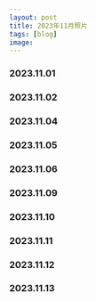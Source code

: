 ```yaml
---
layout: post
title: 2023年11月照片
tags: [blog]
image:
---
```


### 2023.11.01

<ul id="image-2023-11-01" class="image-gallery"></ul>

### 2023.11.02

<ul id="image-2023-11-02" class="image-gallery"></ul>

### 2023.11.04

<ul id="image-2023-11-04" class="image-gallery"></ul>

### 2023.11.05

<ul id="image-2023-11-05" class="image-gallery"></ul>

### 2023.11.06

<ul id="image-2023-11-06" class="image-gallery"></ul>

### 2023.11.09

<ul id="image-2023-11-09" class="image-gallery"></ul>

### 2023.11.10

<ul id="image-2023-11-10" class="image-gallery"></ul>

### 2023.11.11

<ul id="image-2023-11-11" class="image-gallery"></ul>

### 2023.11.12

<ul id="image-2023-11-12" class="image-gallery"></ul>

### 2023.11.13

<ul id="image-2023-11-13" class="image-gallery"></ul>